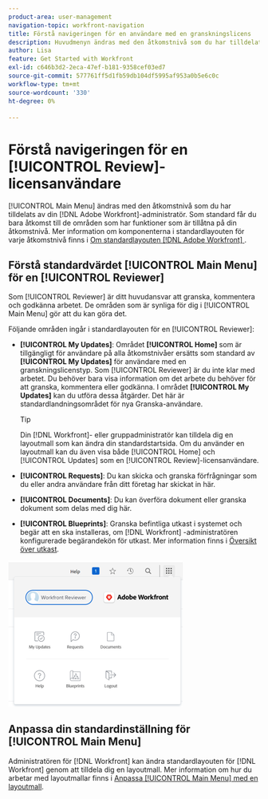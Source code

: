 ```yaml
---
product-area: user-management
navigation-topic: workfront-navigation
title: Förstå navigeringen för en användare med en granskningslicens
description: Huvudmenyn ändras med den åtkomstnivå som du har tilldelats av din [!DNL Adobe Workfront] administratör. Som standard får du bara åtkomst till de områden som har funktioner som är tillåtna på din åtkomstnivå.
author: Lisa
feature: Get Started with Workfront
exl-id: c646b3d2-2eca-47ef-b181-9358cef03ed7
source-git-commit: 577761ff5d1fb59db104df5995af953a0b5e6c0c
workflow-type: tm+mt
source-wordcount: '330'
ht-degree: 0%

---
```


# Förstå navigeringen för en [!UICONTROL Review]-licensanvändare

[!UICONTROL Main Menu] ändras med den åtkomstnivå som du har tilldelats av din [!DNL Adobe Workfront]-administratör. Som standard får du bara åtkomst till de områden som har funktioner som är tillåtna på din åtkomstnivå. Mer information om komponenterna i standardlayouten för varje åtkomstnivå finns i [Om standardlayouten [!DNL Adobe Workfront] ](../../../administration-and-setup/customize-workfront/use-layout-templates/about-the-default-wf-layout.md).

## Förstå standardvärdet [!UICONTROL Main Menu] för en [!UICONTROL Reviewer]

Som [!UICONTROL Reviewer] är ditt huvudansvar att granska, kommentera och godkänna arbetet. De områden som är synliga för dig i [!UICONTROL Main Menu] gör att du kan göra det.

Följande områden ingår i standardlayouten för en [!UICONTROL Reviewer]:

* **[!UICONTROL My Updates]**: Området **[!UICONTROL Home]** som är tillgängligt för användare på alla åtkomstnivåer ersätts som standard av **[!UICONTROL My Updates]** för användare med en granskningslicenstyp. Som [!UICONTROL Reviewer] är du inte klar med arbetet. Du behöver bara visa information om det arbete du behöver för att granska, kommentera eller godkänna. I området **[!UICONTROL My Updates]** kan du utföra dessa åtgärder. Det här är standardlandningsområdet för nya Granska-användare.

  >[!TIP]
  >
  >Din [!DNL Workfront]- eller gruppadministratör kan tilldela dig en layoutmall som kan ändra din standardstartsida. Om du använder en layoutmall kan du även visa både [!UICONTROL Home] och [!UICONTROL Updates] som en [!UICONTROL Review]-licensanvändare.

* **[!UICONTROL Requests]**: Du kan skicka och granska förfrågningar som du eller andra användare från ditt företag har skickat in här.
* **[!UICONTROL Documents]**: Du kan överföra dokument eller granska dokument som delas med dig här.
* **[!UICONTROL Blueprints]**: Granska befintliga utkast i systemet och begär att en ska installeras, om [!DNL Workfront] -administratören konfigurerade begärandekön för utkast. Mer information finns i [Översikt över utkast](../../../administration-and-setup/blueprints/blueprints-overview.md).


![Öppna mina uppdateringar från huvudmenyn](assets/access-my-updates-from-main-menu-reviewer-user-nwe-350x294.png)

## Anpassa din standardinställning för [!UICONTROL Main Menu]

Administratören för [!DNL Workfront] kan ändra standardlayouten för [!DNL Workfront] genom att tilldela dig en layoutmall. Mer information om hur du arbetar med layoutmallar finns i [Anpassa [!UICONTROL Main Menu] med en layoutmall](../../../administration-and-setup/customize-workfront/use-layout-templates/customize-main-menu.md).
